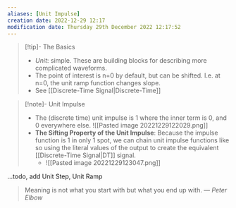 ```yaml
---
aliases: [Unit Impulse]
creation date: 2022-12-29 12:17
modification date: Thursday 29th December 2022 12:17:52
---
```


>[!tip]- The Basics
> - *Unit*: simple. These are building blocks for describing more complicated waveforms. 
> - The point of interest is n=0 by default, but can be shifted. I.e. at n=0, the unit ramp function changes slope.
> - See [[Discrete-Time Signal|Discrete-Time]]

>[!note]- Unit Impulse
>- The (discrete time) unit impulse is 1 where the inner term is 0, and 0 everywhere else.
>![[Pasted image 20221229122029.png]]
>- **The Sifting Property of the Unit Impulse**: Because the impulse function is 1 in only 1 spot, we can chain unit impulse functions like so using the literal values of the output to create the equivalent [[Discrete-Time Signal|DT]] signal. 
>	- ![[Pasted image 20221229123047.png]]

...todo, add Unit Step, Unit Ramp

> Meaning is not what you start with but what you end up with.
> — <cite>Peter Elbow</cite>
